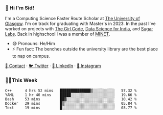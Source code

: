 ### 👋 Hi I'm Sid!
I'm a Computing Science Faster Route Scholar at [The University of Glasgow](https://gla.ac.uk). I'm on track for graduating with Master's in 2023. In the past I've worked on projects with [The Girl Code](https://thegirlcode.co/), [Data Science for India](), and [Sugar Labs](https://sugarlabs.org/). Back in highschool I was a member of [MINET](https://minet.co/). 

- 😄 Pronouns: He/Him
- ⚡ Fun fact: The benches outside the university library are the best place to nap on campus.

[📇 Contact](https://sid.gg/) · [🐦 Twitter](https://twitter.com/scholaronroad) · [👔 LinkedIn](https://linkedin.com/in/sidhant-bhavnani) · [📸 Instagram](https://www.instagram.com/bhavnani.pvt/) 

### 👨‍💻This Week
<!--START_SECTION:waka-->
```text
C++      4 hrs 52 mins   ██████████████▒░░░░░░░░░░   57.32 % 
YAML     1 hr 40 mins    █████░░░░░░░░░░░░░░░░░░░░   19.66 % 
Bash     53 mins         ██▓░░░░░░░░░░░░░░░░░░░░░░   10.42 % 
Docker   29 mins         █▒░░░░░░░░░░░░░░░░░░░░░░░   05.84 % 
Text     19 mins         █░░░░░░░░░░░░░░░░░░░░░░░░   03.77 % 
```
<!--END_SECTION:waka-->
